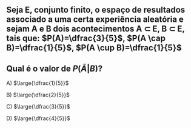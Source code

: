 ## Seja E, conjunto finito, o espaço de resultados associado a uma certa experiência aleatória e sejam A e B dois acontecimentos A ⊂ E, B ⊂ E, tais que: $P(A)=\dfrac{3}{5}$, $P(A \cap B)=\dfrac{1}{5}$, $P(A \cup B)=\dfrac{1}{5}$
## Qual é o valor de $P(\bar{A} | B)$?

A) $\large{\dfrac{1}{5}}$

B) $\large{\dfrac{2}{5}}$

C) $\large{\dfrac{3}{5}}$

D) $\large{\dfrac{4}{5}}$


